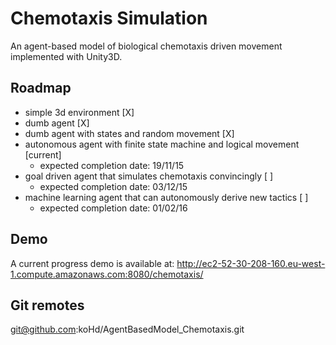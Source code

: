 # Chemotaxis Simulation

An agent-based model of biological chemotaxis driven movement implemented with Unity3D. 

## Roadmap

* simple 3d environment [X]
* dumb agent [X]
* dumb agent with states and random movement [X]
* autonomous agent with finite state machine and logical movement [current]
  * expected completion date: 19/11/15
* goal driven agent that simulates chemotaxis convincingly [ ]
  * expected completion date: 03/12/15
* machine learning agent that can autonomously derive new tactics [ ]
  * expected completion date: 01/02/16

## Demo

A current progress demo is available at: http://ec2-52-30-208-160.eu-west-1.compute.amazonaws.com:8080/chemotaxis/  

## Git remotes

git@github.com:koHd/AgentBasedModel_Chemotaxis.git


